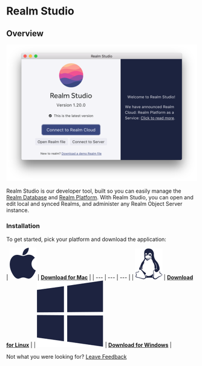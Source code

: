 # Realm Studio

## Overview

![](../.gitbook/assets/image.png)

Realm Studio is our developer tool, built so you can easily manage the [Realm Database](https://realm.io/products/realm-database) and [Realm Platform](https://realm.io/products/realm-platform). With Realm Studio, you can open and edit local and synced Realms, and administer any Realm Object Server instance.

### Installation

To get started, pick your platform and download the application:

| ![](../.gitbook/assets/apple%20%283%29.svg) | [**Download for Mac**](https://studio-releases.realm.io/latest/download/mac-dmg) |
| --- | --- | --- |
| ![](../.gitbook/assets/linux.svg) | [**Download for Linux**](https://studio-releases.realm.io/latest/download/linux-appimage) |
| ![](../.gitbook/assets/windows.svg) | [**Download for Windows**](https://studio-releases.realm.io/latest/download/win-setup) |





Not what you were looking for? [Leave Feedback](https://realm3.typeform.com/to/A4guM3) 

